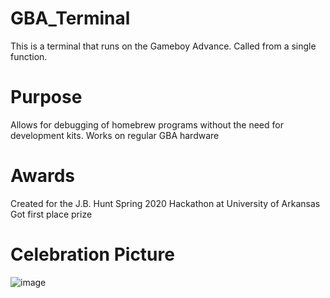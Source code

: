 # GBA_Terminal
This is a terminal that runs on the Gameboy Advance.
Called from a single function.

# Purpose
Allows for debugging of homebrew programs without the need for development kits.
Works on regular GBA hardware

# Awards
Created for the J.B. Hunt Spring 2020 Hackathon at University of Arkansas
Got first place prize

# Celebration Picture
![image](https://github.com/njfredx/GBA_Terminal/assets/55417913/bb600d07-7dc8-4f86-9a10-6831d43f1c57)
